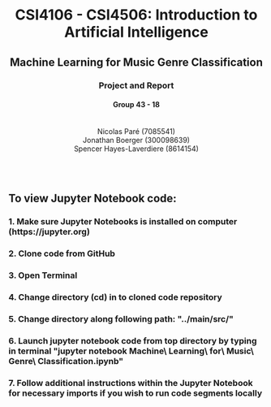 <h1 align='center'> CSI4106 - CSI4506: Introduction to Artificial Intelligence </h1>
<h2 align='center'> Machine Learning for Music Genre Classification</h2>
<h3 align='center'> Project and Report </h3>
<h4 align='center'> Group 43 - 18 </h4>
<center><br>Nicolas Paré (7085541)<br>Jonathan Boerger (300098639)<br>Spencer Hayes-Laverdiere (8614154)</center>


<br><br>
<h2>To view Jupyter Notebook code:</h2>
<h3>1. Make sure Jupyter Notebooks is installed on computer (https://jupyter.org)</h3>
<h3>2. Clone code from GitHub</h3>
<h3>3. Open Terminal</h3>
<h3>4. Change directory (cd) in to cloned code repository</h3>
<h3>5. Change directory along following path: "../main/src/"</h3>
<h3>6. Launch jupyter notebook code from top directory by typing in terminal "jupyter notebook Machine\ Learning\ for\ Music\ Genre\ Classification.ipynb"</h3>
<h3>7. Follow additional instructions within the Jupyter Notebook for necessary imports if you wish to run code segments locally</h3>
